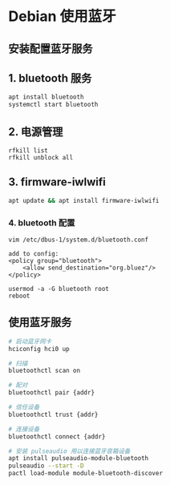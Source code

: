 # Debian 使用蓝牙

## 安装配置蓝牙服务

## 1.  bluetooth 服务

```bash
apt install bluetooth
systemctl start bluetooth
```

## 2. 电源管理

```apt
rfkill list
rfkill unblock all
```

## 3. firmware-iwlwifi

```bash
apt update && apt install firmware-iwlwifi
```

### 4. bluetooth 配置

```
vim /etc/dbus-1/system.d/bluetooth.conf

add to config: 
<policy group="bluetooth"> 
	<allow send_destination="org.bluez"/>
</policy>

usermod -a -G bluetooth root
reboot
```



## 使用蓝牙服务

```bash
# 启动蓝牙网卡
hciconfig hci0 up

# 扫描
bluetoothctl scan on

# 配对
bluetoothctl pair {addr}

# 信任设备
bluetoothctl trust {addr}

# 连接设备
bluetoothctl connect {addr}

# 安装 pulseaudio 用以连接蓝牙音箱设备
apt install pulseaudio-module-bluetooth
pulseaudio --start -D
pactl load-module module-bluetooth-discover
```

